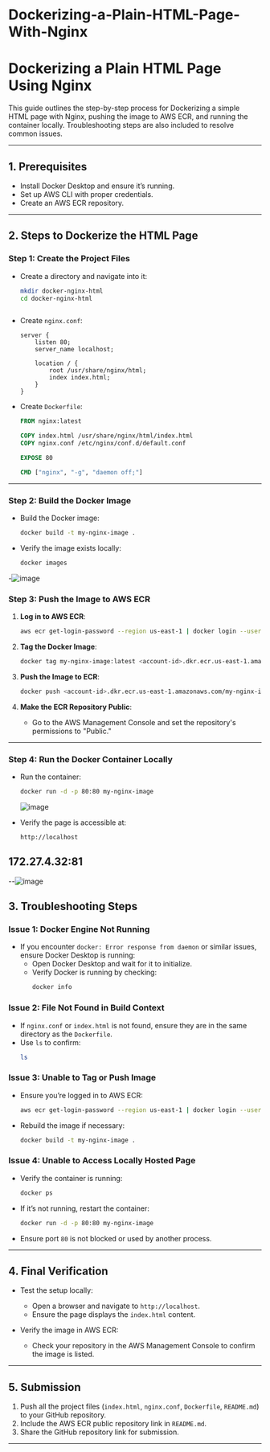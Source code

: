 # Dockerizing-a-Plain-HTML-Page-With-Nginx
# **Dockerizing a Plain HTML Page Using Nginx**

This guide outlines the step-by-step process for Dockerizing a simple HTML page with Nginx, pushing the image to AWS ECR, and running the container locally. Troubleshooting steps are also included to resolve common issues.

---

## **1. Prerequisites**
- Install Docker Desktop and ensure it’s running.
- Set up AWS CLI with proper credentials.
- Create an AWS ECR repository.

---

## **2. Steps to Dockerize the HTML Page**

### **Step 1: Create the Project Files**

- Create a directory and navigate into it:
  ```bash
  mkdir docker-nginx-html
  cd docker-nginx-html
  ```
  ```

- Create `nginx.conf`:
  ```nginx
  server {
      listen 80;
      server_name localhost;

      location / {
          root /usr/share/nginx/html;
          index index.html;
      }
  }
  ```

- Create `Dockerfile`:
  ```dockerfile
  FROM nginx:latest

  COPY index.html /usr/share/nginx/html/index.html
  COPY nginx.conf /etc/nginx/conf.d/default.conf

  EXPOSE 80

  CMD ["nginx", "-g", "daemon off;"]
  ```

---

### **Step 2: Build the Docker Image**

- Build the Docker image:
  ```bash
  docker build -t my-nginx-image .
  ```

- Verify the image exists locally:
  ```bash
  docker images
  ```

-![image](https://github.com/user-attachments/assets/73b330a2-aeeb-48c8-8929-cf045580b624)


### **Step 3: Push the Image to AWS ECR**

1. **Log in to AWS ECR**:
   ```bash
   aws ecr get-login-password --region us-east-1 | docker login --username AWS --password-stdin <account-id>.dkr.ecr.us-east-1.amazonaws.com
   ```

2. **Tag the Docker Image**:
   ```bash
   docker tag my-nginx-image:latest <account-id>.dkr.ecr.us-east-1.amazonaws.com/my-nginx-image:latest
   ```

3. **Push the Image to ECR**:
   ```bash
   docker push <account-id>.dkr.ecr.us-east-1.amazonaws.com/my-nginx-image:latest
   ```

4. **Make the ECR Repository Public**:
   - Go to the AWS Management Console and set the repository's permissions to "Public."

---

### **Step 4: Run the Docker Container Locally**

- Run the container:
  ```bash
  docker run -d -p 80:80 my-nginx-image
  ```
  ![image](https://github.com/user-attachments/assets/4cfb1567-5dc3-4cb0-99ac-e5aa1ee811e2)


- Verify the page is accessible at:
  ```
  http://localhost
  ```
 ## **172.27.4.32:81**

--![image](https://github.com/user-attachments/assets/d3b721c1-ab94-4cf7-b7ee-fd4df401033a)


## **3. Troubleshooting Steps**

### **Issue 1: Docker Engine Not Running**
- If you encounter `docker: Error response from daemon` or similar issues, ensure Docker Desktop is running:
  - Open Docker Desktop and wait for it to initialize.
  - Verify Docker is running by checking:
    ```bash
    docker info
    ```

### **Issue 2: File Not Found in Build Context**
- If `nginx.conf` or `index.html` is not found, ensure they are in the same directory as the `Dockerfile`.
- Use `ls` to confirm:
  ```bash
  ls
  ```

### **Issue 3: Unable to Tag or Push Image**
- Ensure you’re logged in to AWS ECR:
  ```bash
  aws ecr get-login-password --region us-east-1 | docker login --username AWS --password-stdin <account-id>.dkr.ecr.us-east-1.amazonaws.com
  ```

- Rebuild the image if necessary:
  ```bash
  docker build -t my-nginx-image .
  ```

### **Issue 4: Unable to Access Locally Hosted Page**
- Verify the container is running:
  ```bash
  docker ps
  ```

- If it’s not running, restart the container:
  ```bash
  docker run -d -p 80:80 my-nginx-image
  ```

- Ensure port `80` is not blocked or used by another process.

---

## **4. Final Verification**

- Test the setup locally:
  - Open a browser and navigate to `http://localhost`.
  - Ensure the page displays the `index.html` content.

- Verify the image in AWS ECR:
  - Check your repository in the AWS Management Console to confirm the image is listed.

---

## **5. Submission**

1. Push all the project files (`index.html`, `nginx.conf`, `Dockerfile`, `README.md`) to your GitHub repository.
2. Include the AWS ECR public repository link in `README.md`.
3. Share the GitHub repository link for submission.

---


